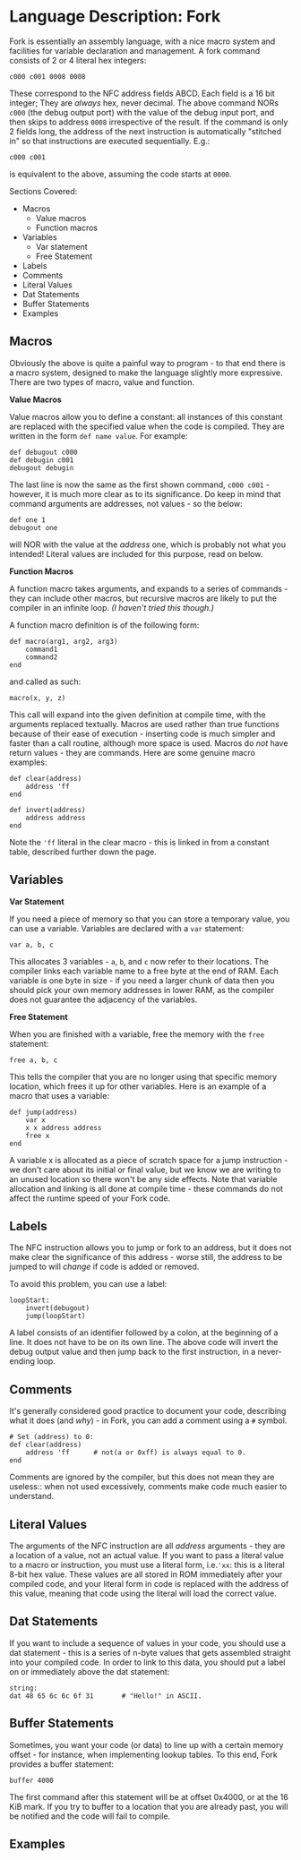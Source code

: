 Language Description: Fork
==========================

Fork is essentially an assembly language, with a nice macro system and facilities for variable declaration and management.
A fork command consists of 2 or 4 literal hex integers:

`c000 c001 0008 0008`

These correspond to the NFC address fields ABCD. Each field is a 16 bit integer; They are _always_ hex, never decimal. The above command NORs `c000` (the debug output port) with the value of the debug input port, and then skips to address `0008` irrespective of the result.
If the command is only 2 fields long, the address of the next instruction is automatically "stitched in" so that instructions are executed sequentially. E.g.:

`c000 c001`

is equivalent to the above, assuming the code starts at `0000`.

Sections Covered:

- Macros
    - Value macros
    - Function macros
- Variables
    - Var statement
    - Free Statement
- Labels
- Comments
- Literal Values
- Dat Statements
- Buffer Statements
- Examples

Macros
------

Obviously the above is quite a painful way to program - to that end there is a macro system, designed to make the language slightly more expressive.
There are two types of macro, value and function.

**Value Macros**

Value macros allow you to define a constant: all instances of this constant are replaced with the specified value when the code is compiled. 
They are written in the form `def name value`. For example:
```
def debugout c000
def debugin c001
debugout debugin
```
The last line is now the same as the first shown command, `c000 c001` - however, it is much more clear as to its significance.
Do keep in mind that command arguments are addresses, not values - so the below:
```
def one 1
debugout one
```
will NOR with the value at the _address_ one, which is probably not what you intended! Literal values are included for this purpose, read on below.

**Function Macros**

A function macro takes arguments, and expands to a series of commands - they can include other macros, but recursive macros are likely to put the compiler in an infinite loop. _(I haven't tried this though.)_

A function macro definition is of the following form:

```
def macro(arg1, arg2, arg3)
    command1
    command2
end
```

and called as such:

`macro(x, y, z)`

This call will expand into the given definition at compile time, with the arguments replaced textually. Macros are used rather than true functions because of their ease of execution - inserting code is much simpler and faster than a call routine, although more space is used. Macros do _not_ have return values - they are commands.
Here are some genuine macro examples:

```
def clear(address)
    address 'ff
end

def invert(address)
    address address
end
```

Note the `'ff` literal in the clear macro - this is linked in from a constant table, described further down the page.

Variables
---------

**Var Statement**

If you need a piece of memory so that you can store a temporary value, you can use a variable. Variables are declared with a `var` statement:

`var a, b, c`

This allocates 3 variables - `a`, `b`, and `c` now refer to their locations. The compiler links each variable name to a free byte at the end of RAM.
Each variable is one byte in size - if you need a larger chunk of data then you should pick your own memory addresses in lower RAM, as the compiler does not guarantee the adjacency of the variables.

**Free Statement**

When you are finished with a variable, free the memory with the `free` statement:

`free a, b, c`

This tells the compiler that you are no longer using that specific memory location, which frees it up for other variables.
Here is an example of a macro that uses a variable:

```
def jump(address)
    var x
    x x address address
    free x
end
```

A variable x is allocated as a piece of scratch space for a jump instruction - we don't care about its initial or final value, but we know we are writing to an unused location so there won't be any side effects.
Note that variable allocation and linking is all done at compile time - these commands do not affect the runtime speed of your Fork code.

Labels
------

The NFC instruction allows you to jump or fork to an address, but it does not make clear the significance of this address - worse still, the address to be jumped to will _change_ if code is added or removed.

To avoid this problem, you can use a label:

```
loopStart:
    invert(debugout)
    jump(loopStart)
```
A label consists of an identifier followed by a colon, at the beginning of a line. It does not have to be on its own line. The above code will invert the debug output value and then jump back to the first instruction, in a never-ending loop.

Comments
--------

It's generally considered good practice to document your code, describing what it does (and _why_) - in Fork, you can add a comment using a `#` symbol.

```
# Set (address) to 0:
def clear(address)
    address 'ff      # not(a or 0xff) is always equal to 0.
end
```

Comments are ignored by the compiler, but this does not mean they are useless:: when not used excessively, comments make code much easier to understand.

Literal Values
--------------

The arguments of the NFC instruction are all _address_ arguments - they are a location of a value, not an actual value. If you want to pass a literal value to a macro or instruction, you must use a literal form, i.e.`'xx`: this is a literal 8-bit hex value.
These values are all stored in ROM immediately after your compiled code, and your literal form in code is replaced with the address of this value, meaning that code using the literal will load the correct value.

Dat Statements
--------------

If you want to include a sequence of values in your code, you should use a dat statement - this is a series of n-byte values that gets assembled straight into your compiled code. In order to link to this data, you should put a label on or immediately above the dat statement:

```
string:
dat 48 65 6c 6c 6f 31		# "Hello!" in ASCII.
```

Buffer Statements
-----------------

Sometimes, you want your code (or data) to line up with a certain memory offset - for instance, when implementing lookup tables.
To this end, Fork provides a buffer statement:

`buffer 4000`

The first command after this statement will be at offset 0x4000, or at the 16 KiB mark.
If you try to buffer to a location that you are already past, you will be notified and the code will fail to compile.

Examples
--------
